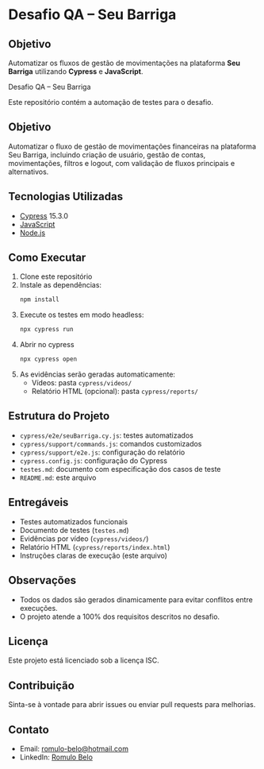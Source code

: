# Desafio QA – Seu Barriga

## Objetivo
Automatizar os fluxos de gestão de movimentações na plataforma **Seu Barriga** utilizando **Cypress** e **JavaScript**.

Desafio QA – Seu Barriga

Este repositório contém a automação de testes para o desafio.

## Objetivo
Automatizar o fluxo de gestão de movimentações financeiras na plataforma Seu Barriga, incluindo criação de usuário, gestão de contas, movimentações, filtros e logout, com validação de fluxos principais e alternativos.

## Tecnologias Utilizadas
- [Cypress](https://www.cypress.io/) 15.3.0
- [JavaScript](https://developer.mozilla.org/pt-BR/docs/Web/JavaScript)
- [Node.js](https://nodejs.org/)

## Como Executar

1. Clone este repositório
2. Instale as dependências:
   ```bash
   npm install
   ```
3. Execute os testes em modo headless:
   ```bash
   npx cypress run
   ```
4. Abrir no cypress
   ```bash
   npx cypress open
   ```
5. As evidências serão geradas automaticamente:
   - Vídeos: pasta `cypress/videos/`
   - Relatório HTML (opcional): pasta `cypress/reports/`

## Estrutura do Projeto
- `cypress/e2e/seuBarriga.cy.js`: testes automatizados
- `cypress/support/commands.js`: comandos customizados
- `cypress/support/e2e.js`: configuração do relatório
- `cypress.config.js`: configuração do Cypress
- `testes.md`: documento com especificação dos casos de teste
- `README.md`: este arquivo

## Entregáveis
- Testes automatizados funcionais
- Documento de testes (`testes.md`)
- Evidências por vídeo (`cypress/videos/`)
- Relatório HTML (`cypress/reports/index.html`)
- Instruções claras de execução (este arquivo)

## Observações
- Todos os dados são gerados dinamicamente para evitar conflitos entre execuções.
- O projeto atende a 100% dos requisitos descritos no desafio.

## Licença
Este projeto está licenciado sob a licença ISC.

## Contribuição
Sinta-se à vontade para abrir issues ou enviar pull requests para melhorias.

## Contato
- Email: romulo-belo@hotmail.com
- LinkedIn: [Romulo Belo](https://linkedin.com/in/romulo-belo)
